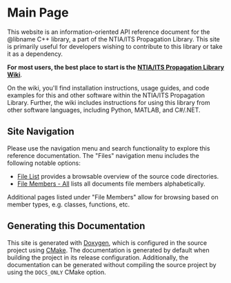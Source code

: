 # Main Page

This website is an information-oriented API reference document for the @libname
C++ library, a part of the NTIA/ITS Propagation Library. This site is primarily
useful for developers wishing to contribute to this library or take it as a dependency.

**For most users, the best place to start is the**
[**NTIA/ITS Propagation Library Wiki**](https://ntia.github.io/propagation-library-wiki).

On the wiki, you'll find installation instructions, usage guides, and code examples
for this and other software within the NTIA/ITS Propagation Library. Further, the
wiki includes instructions for using this library from other software languages,
including Python, MATLAB, and C#/.NET.

## Site Navigation

Please use the navigation menu and search functionality to explore this reference
documentation. The "Files" navigation menu includes the following notable options:

- [File List](files.html) provides a browsable overview of the source code directories.
- [File Members - All](globals.html) lists all documents file members alphabetically.

Additional pages listed under "File Members" allow for browsing based on member types,
e.g. classes, functions, etc.

## Generating this Documentation

This site is generated with [Doxygen](https://www.doxygen.nl/), which is configured
in the source project using [CMake](https://cmake.org/). The documentation is generated
by default when building the project in its release configuration. Additionally,
the documentation can be generated without compiling the source project by using
the `DOCS_ONLY` CMake option.
